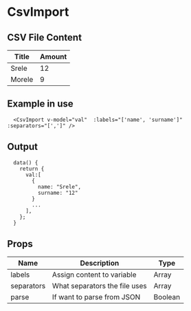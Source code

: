 # CsvImport

## CSV File Content

  Title | Amount
  --- | --- 
  Srele | 12
  Morele | 9

## Example in use

```
  <CsvImport v-model="val"  :labels="['name', 'surname']" :separators="[',']" />
```

## Output
```
  data() {
    return {
      val:[
        {
          name: "Srele",
          surname: "12"
        }
        ...
      ],
    };
  }
```

## Props

Name | Description | Type
--- | --- | ---
labels | Assign content to variable | Array
separators | What separators the file uses | Array
parse | If want to parse from JSON | Boolean
